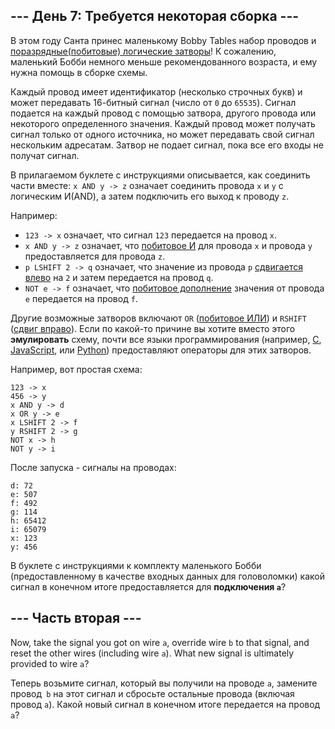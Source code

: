 ## --- День 7: Требуется некоторая сборка ---

В этом году Санта принес маленькому Bobby Tables набор проводов и [поразрядные(побитовые) логические затворы](https://en.wikipedia.org/wiki/Bitwise_operation)! К сожалению, маленький Бобби немного меньше рекомендованного возраста, и ему нужна помощь в сборке схемы.

Каждый провод имеет идентификатор (несколько строчных букв) и может передавать 16-битный сигнал (число от `0` до `65535`). Сигнал подается на каждый провод с помощью затвора, другого провода или некоторого определенного значения. Каждый провод может получать сигнал только от одного источника, но может передавать свой сигнал нескольким адресатам. Затвор не подает сигнал, пока все его входы не получат сигнал.

В прилагаемом буклете с инструкциями описывается, как соединить части вместе: `x AND y -> z` означает соединить провода `x` и `y` с логическим И(AND), а затем подключить его выход к проводу `z`.

Например:

* `123 -> x` означает, что сигнал `123` передается на провод `x`.
* `x AND y -> z` означает, что [побитовое И](https://en.wikipedia.org/wiki/Bitwise_operation#AND) для провода `x` и провода `y` предоставляется для провода `z`.
* `p LSHIFT 2 -> q` означает, что значение из провода `p` [сдвигается влево](https://en.wikipedia.org/wiki/Logical_shift) на `2` и затем передается на провод `q`.
* `NOT e -> f` означает, что [побитовое дополнение](https://en.wikipedia.org/wiki/Bitwise_operation#NOT) значения от провода  `e` передается на провод `f`.

Другие возможные затворов включают `OR` ([побитовое ИЛИ](https://en.wikipedia.org/wiki/Bitwise_operation#OR)) и `RSHIFT` ([сдвиг вправо](https://en.wikipedia.org/wiki/Logical_shift)). Если по какой-то причине вы хотите вместо этого **эмулировать** схему, почти все языки программирования (например, [C](https://en.wikipedia.org/wiki/Bitwise_operations_in_C), [JavaScript](https://developer.mozilla.org/en-US/docs/Web/JavaScript/Reference/Operators/Bitwise_Operators), или [Python](https://wiki.python.org/moin/BitwiseOperators)) предоставляют операторы для этих затворов.

Например, вот простая схема:

```
123 -> x
456 -> y
x AND y -> d
x OR y -> e
x LSHIFT 2 -> f
y RSHIFT 2 -> g
NOT x -> h
NOT y -> i
```

После запуска - сигналы на проводах:

```
d: 72
e: 507
f: 492
g: 114
h: 65412
i: 65079
x: 123
y: 456
```

В буклете с инструкциями к комплекту маленького Бобби (предоставленному в качестве входных данных для головоломки) какой сигнал в конечном итоге предоставляется для **подключения `a`**?

## --- Часть вторая ---

Now, take the signal you got on wire `a`, override wire `b` to that signal, and reset the other wires (including wire `a`). What new signal is ultimately provided to wire `a`?

Теперь возьмите сигнал, который вы получили на проводе `a`, замените провод` b` на этот сигнал и сбросьте остальные провода (включая провод `a`). Какой новый сигнал в конечном итоге передается на провод `a`?
